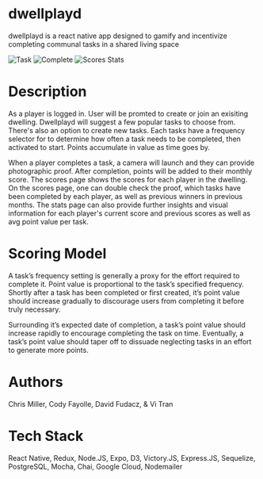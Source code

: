 # dwellplayd
dwellplayd is a react native app designed to gamify and incentivize completing communal tasks in a shared living space

![Task](https://i.imgur.com/udYPc0v.gif) ![Complete](https://i.imgur.com/SZ02dmH.gif) ![Scores Stats](https://i.imgur.com/O5x9sSG.gif)

# Description
As a player is logged in. User will be promted to create or join an exisiting dwelling. Dwellplayd will suggest a few popular tasks to choose from. There's also an option to create new tasks. Each tasks have a frequency selector for to determine how often a task needs to be completed, then activated to start. Points accumulate in value as time goes by. 

When a player completes a task, a camera will launch and they can provide photographic proof. After completion, points will be added to their monthly score. The scores page shows the scores for each player in the dwelling. On the scores page, one can double check the proof, which tasks have been completed by each player, as well as previous winners in previous months. The stats page can also provide further insights and visual information for each player's current score and previous scores as well as avg point value per task. 

# Scoring Model
A task’s frequency setting is generally a proxy for the effort required to complete it. Point value is proportional to the task’s specified frequency. Shortly after a task has been completed or first created, it’s point value should increase gradually to discourage users from completing it before truly necessary.

Surrounding it’s expected date of completion, a task’s point value should increase rapidly to encourage completing the task on time. Eventually, a task’s point value should taper off to dissuade neglecting tasks in an effort to generate more points.


# Authors
Chris Miller, Cody Fayolle, David Fudacz, & Vi Tran


# Tech Stack
React Native, Redux, Node.JS, Expo, D3, Victory.JS, Express.JS, Sequelize, PostgreSQL, Mocha, Chai, Google Cloud, Nodemailer
